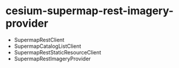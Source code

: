 # cesium-supermap-rest-imagery-provider

- SupermapRestClient
- SupermapCatalogListClient
- SupermapRestStaticResourceClient
- SupermapRestImageryProvider
